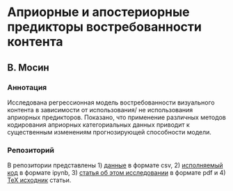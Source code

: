 # Априорные и апостериорные предикторы востребованности контента
## В. Мосин
### Аннотация
Исследована регрессионная модель востребованности визуального контента в зависимости от использования/ не использования априорных предикторов. Показано, что применение различных методов кодирования априорных категориальных данных приводит к существенным изменениям прогнозирующей способности модели.

### Репозиторий
В репозитории представлены 1) [данные](https://github.com/vladimir-mosin/encoding-categorical-features/tree/main/data) в формате csv, 2) [исполняемый код](https://github.com/vladimir-mosin/encoding-categorical-features/blob/main/code.ipynb) в формате ipynb, 3) [статья об этом исследовании](https://github.com/vladimir-mosin/encoding-categorical-features/blob/main/paper.pdf) в формате pdf и 4) [TeX исходник](https://github.com/vladimir-mosin/encoding-categorical-features/blob/main/paper.tex) статьи.
